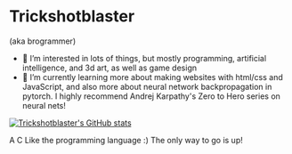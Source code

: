 <h1>Trickshotblaster</h1>

(aka brogrammer)
<br>

- 👀 I’m interested in lots of things, but mostly programming, artificial intelligence, and 3d art, as well as game design
- 🌱 I’m currently learning more about making websites with html/css and JavaScript, and also more about neural network backpropagation in pytorch. I highly recommend Andrej Karpathy's Zero to Hero series on neural nets!

[![Trickshotblaster's GitHub stats](https://github-readme-stats.vercel.app/api?username=Trickshotblaster&show_icons=true&theme=radical)](https://github.com/anuraghazra/github-readme-stats)

A C Like the programming language :)
The only way to go is up!
<!---
Trickshotblaster/Trickshotblaster is a ✨ special ✨ repository because its `README.md` (this file) appears on your GitHub profile.
You can click the Preview link to take a look at your changes.
--->
